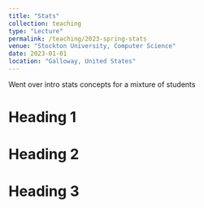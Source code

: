 ```yaml
---
title: "Stats"
collection: teaching
type: "Lecture"
permalink: /teaching/2023-spring-stats
venue: "Stockton University, Computer Science"
date: 2023-01-01
location: "Galloway, United States"
---
```


Went over intro stats concepts for a mixture of students 

Heading 1
======

Heading 2
======

Heading 3
======

